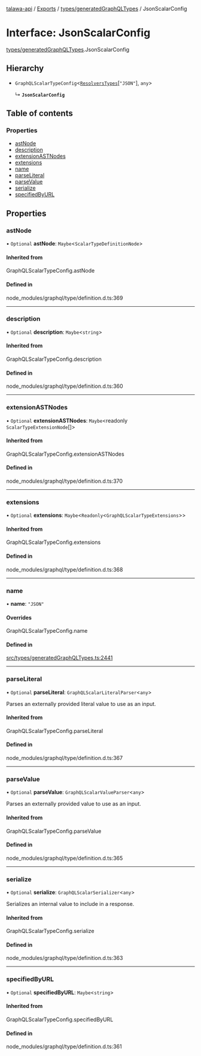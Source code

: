 [talawa-api](../README.md) / [Exports](../modules.md) / [types/generatedGraphQLTypes](../modules/types_generatedGraphQLTypes.md) / JsonScalarConfig

# Interface: JsonScalarConfig

[types/generatedGraphQLTypes](../modules/types_generatedGraphQLTypes.md).JsonScalarConfig

## Hierarchy

- `GraphQLScalarTypeConfig`\<[`ResolversTypes`](../modules/types_generatedGraphQLTypes.md#resolverstypes)[``"JSON"``], `any`\>

  ↳ **`JsonScalarConfig`**

## Table of contents

### Properties

- [astNode](types_generatedGraphQLTypes.JsonScalarConfig.md#astnode)
- [description](types_generatedGraphQLTypes.JsonScalarConfig.md#description)
- [extensionASTNodes](types_generatedGraphQLTypes.JsonScalarConfig.md#extensionastnodes)
- [extensions](types_generatedGraphQLTypes.JsonScalarConfig.md#extensions)
- [name](types_generatedGraphQLTypes.JsonScalarConfig.md#name)
- [parseLiteral](types_generatedGraphQLTypes.JsonScalarConfig.md#parseliteral)
- [parseValue](types_generatedGraphQLTypes.JsonScalarConfig.md#parsevalue)
- [serialize](types_generatedGraphQLTypes.JsonScalarConfig.md#serialize)
- [specifiedByURL](types_generatedGraphQLTypes.JsonScalarConfig.md#specifiedbyurl)

## Properties

### astNode

• `Optional` **astNode**: `Maybe`\<`ScalarTypeDefinitionNode`\>

#### Inherited from

GraphQLScalarTypeConfig.astNode

#### Defined in

node_modules/graphql/type/definition.d.ts:369

___

### description

• `Optional` **description**: `Maybe`\<`string`\>

#### Inherited from

GraphQLScalarTypeConfig.description

#### Defined in

node_modules/graphql/type/definition.d.ts:360

___

### extensionASTNodes

• `Optional` **extensionASTNodes**: `Maybe`\<readonly `ScalarTypeExtensionNode`[]\>

#### Inherited from

GraphQLScalarTypeConfig.extensionASTNodes

#### Defined in

node_modules/graphql/type/definition.d.ts:370

___

### extensions

• `Optional` **extensions**: `Maybe`\<`Readonly`\<`GraphQLScalarTypeExtensions`\>\>

#### Inherited from

GraphQLScalarTypeConfig.extensions

#### Defined in

node_modules/graphql/type/definition.d.ts:368

___

### name

• **name**: ``"JSON"``

#### Overrides

GraphQLScalarTypeConfig.name

#### Defined in

[src/types/generatedGraphQLTypes.ts:2441](https://github.com/PalisadoesFoundation/talawa-api/blob/3a8a11a/src/types/generatedGraphQLTypes.ts#L2441)

___

### parseLiteral

• `Optional` **parseLiteral**: `GraphQLScalarLiteralParser`\<`any`\>

Parses an externally provided literal value to use as an input.

#### Inherited from

GraphQLScalarTypeConfig.parseLiteral

#### Defined in

node_modules/graphql/type/definition.d.ts:367

___

### parseValue

• `Optional` **parseValue**: `GraphQLScalarValueParser`\<`any`\>

Parses an externally provided value to use as an input.

#### Inherited from

GraphQLScalarTypeConfig.parseValue

#### Defined in

node_modules/graphql/type/definition.d.ts:365

___

### serialize

• `Optional` **serialize**: `GraphQLScalarSerializer`\<`any`\>

Serializes an internal value to include in a response.

#### Inherited from

GraphQLScalarTypeConfig.serialize

#### Defined in

node_modules/graphql/type/definition.d.ts:363

___

### specifiedByURL

• `Optional` **specifiedByURL**: `Maybe`\<`string`\>

#### Inherited from

GraphQLScalarTypeConfig.specifiedByURL

#### Defined in

node_modules/graphql/type/definition.d.ts:361
